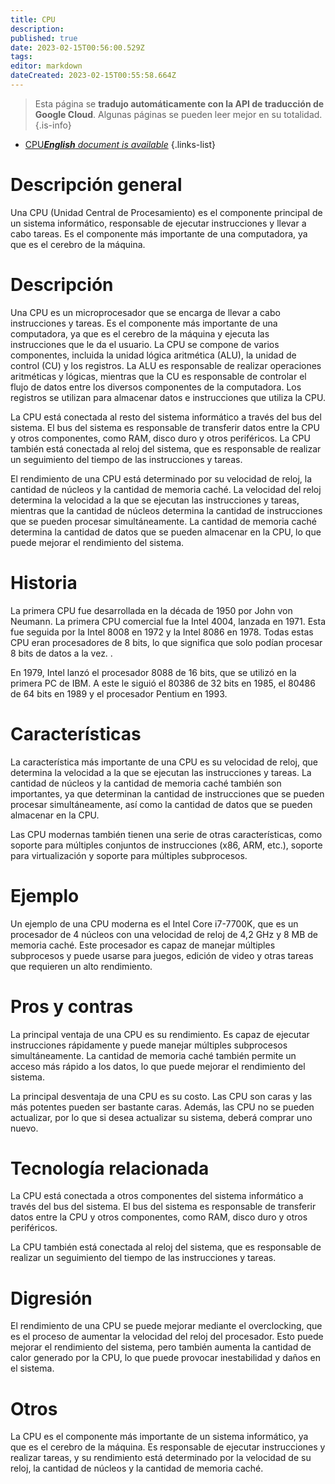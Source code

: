 ```yaml
---
title: CPU
description: 
published: true
date: 2023-02-15T00:56:00.529Z
tags: 
editor: markdown
dateCreated: 2023-02-15T00:55:58.664Z
---
```


> Esta página se **tradujo automáticamente con la API de traducción de Google Cloud**.
Algunas páginas se pueden leer mejor en su totalidad.{.is-info}



- [CPU***English** document is available*](/en/Knowledge-base/Dictionary/cpu)
{.links-list}


# Descripción general
Una CPU (Unidad Central de Procesamiento) es el componente principal de un sistema informático, responsable de ejecutar instrucciones y llevar a cabo tareas. Es el componente más importante de una computadora, ya que es el cerebro de la máquina.

# Descripción
Una CPU es un microprocesador que se encarga de llevar a cabo instrucciones y tareas. Es el componente más importante de una computadora, ya que es el cerebro de la máquina y ejecuta las instrucciones que le da el usuario. La CPU se compone de varios componentes, incluida la unidad lógica aritmética (ALU), la unidad de control (CU) y los registros. La ALU es responsable de realizar operaciones aritméticas y lógicas, mientras que la CU es responsable de controlar el flujo de datos entre los diversos componentes de la computadora. Los registros se utilizan para almacenar datos e instrucciones que utiliza la CPU.

La CPU está conectada al resto del sistema informático a través del bus del sistema. El bus del sistema es responsable de transferir datos entre la CPU y otros componentes, como RAM, disco duro y otros periféricos. La CPU también está conectada al reloj del sistema, que es responsable de realizar un seguimiento del tiempo de las instrucciones y tareas.

El rendimiento de una CPU está determinado por su velocidad de reloj, la cantidad de núcleos y la cantidad de memoria caché. La velocidad del reloj determina la velocidad a la que se ejecutan las instrucciones y tareas, mientras que la cantidad de núcleos determina la cantidad de instrucciones que se pueden procesar simultáneamente. La cantidad de memoria caché determina la cantidad de datos que se pueden almacenar en la CPU, lo que puede mejorar el rendimiento del sistema.

# Historia
La primera CPU fue desarrollada en la década de 1950 por John von Neumann. La primera CPU comercial fue la Intel 4004, lanzada en 1971. Esta fue seguida por la Intel 8008 en 1972 y la Intel 8086 en 1978. Todas estas CPU eran procesadores de 8 bits, lo que significa que solo podían procesar 8 bits de datos a la vez. .

En 1979, Intel lanzó el procesador 8088 de 16 bits, que se utilizó en la primera PC de IBM. A este le siguió el 80386 de 32 bits en 1985, el 80486 de 64 bits en 1989 y el procesador Pentium en 1993.

# Características
La característica más importante de una CPU es su velocidad de reloj, que determina la velocidad a la que se ejecutan las instrucciones y tareas. La cantidad de núcleos y la cantidad de memoria caché también son importantes, ya que determinan la cantidad de instrucciones que se pueden procesar simultáneamente, así como la cantidad de datos que se pueden almacenar en la CPU.

Las CPU modernas también tienen una serie de otras características, como soporte para múltiples conjuntos de instrucciones (x86, ARM, etc.), soporte para virtualización y soporte para múltiples subprocesos.

# Ejemplo
Un ejemplo de una CPU moderna es el Intel Core i7-7700K, que es un procesador de 4 núcleos con una velocidad de reloj de 4,2 GHz y 8 MB de memoria caché. Este procesador es capaz de manejar múltiples subprocesos y puede usarse para juegos, edición de video y otras tareas que requieren un alto rendimiento.

# Pros y contras
La principal ventaja de una CPU es su rendimiento. Es capaz de ejecutar instrucciones rápidamente y puede manejar múltiples subprocesos simultáneamente. La cantidad de memoria caché también permite un acceso más rápido a los datos, lo que puede mejorar el rendimiento del sistema.

La principal desventaja de una CPU es su costo. Las CPU son caras y las más potentes pueden ser bastante caras. Además, las CPU no se pueden actualizar, por lo que si desea actualizar su sistema, deberá comprar uno nuevo.

# Tecnología relacionada
La CPU está conectada a otros componentes del sistema informático a través del bus del sistema. El bus del sistema es responsable de transferir datos entre la CPU y otros componentes, como RAM, disco duro y otros periféricos.

La CPU también está conectada al reloj del sistema, que es responsable de realizar un seguimiento del tiempo de las instrucciones y tareas.

# Digresión
El rendimiento de una CPU se puede mejorar mediante el overclocking, que es el proceso de aumentar la velocidad del reloj del procesador. Esto puede mejorar el rendimiento del sistema, pero también aumenta la cantidad de calor generado por la CPU, lo que puede provocar inestabilidad y daños en el sistema.

# Otros
La CPU es el componente más importante de un sistema informático, ya que es el cerebro de la máquina. Es responsable de ejecutar instrucciones y realizar tareas, y su rendimiento está determinado por la velocidad de su reloj, la cantidad de núcleos y la cantidad de memoria caché.